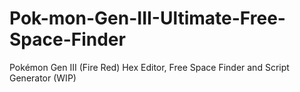# Pok-mon-Gen-III-Ultimate-Free-Space-Finder
Pokémon Gen III (Fire Red) Hex Editor, Free Space Finder and Script Generator (WIP)

